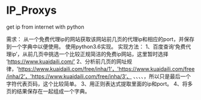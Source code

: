 # IP_Proxys
get ip from internet with python

需求：
从一个免费代理ip的网站获取该网站前几页的代理ip和相应的port，并保存到一个字典中以便使用。
使用python3.6实现。
实现方法：
1、百度查询‘免费代理ip’，从前几页中挑选一个比较正规简洁的免费ip网站，这里暂时选择 ‘https://www.kuaidaili.com/’
2、分析前几页的网址规律，'https://www.kuaidaili.com/free/inha/1‘，'https://www.kuaidaili.com/free/inha/2‘，'https://www.kuaidaili.com/free/inha/3‘、
、、、、，所以只是最后一个字符代表页码，这个比较简单。
3、用正则表达式提取里面的ip和port。
4、将多页的结果保存在一起组成一个字典。
